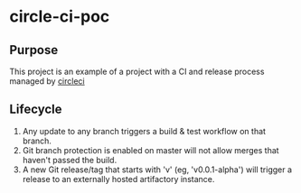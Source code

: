 # circle-ci-poc

## Purpose
This project is an example of a project with a CI and release process managed by [circleci](https://circleci.com/pricing/#build-linux)

## Lifecycle
1. Any update to any branch triggers a build & test workflow on that branch. 
2. Git branch protection is enabled on master will not allow merges that haven't passed the build. 
3. A new Git release/tag that starts with 'v' (eg, 'v0.0.1-alpha') will trigger a release to an externally hosted artifactory instance. 
